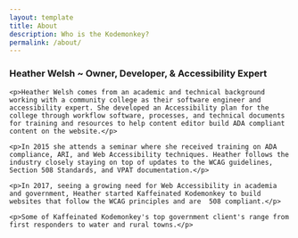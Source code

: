 ```yaml
---
layout: template
title: About
description: Who is the Kodemonkey?
permalink: /about/
---
```


  <div class="row">
    <div class="col-sm-12">
    <h3>Heather Welsh ~ Owner, Developer, & Accessibility Expert</h3>

    <p>Heather Welsh comes from an academic and technical background working with a community college as their software engineer and accessibility expert. She developed an Accessibility plan for the college through workflow software, processes, and technical documents for training and resources to help content editor build ADA compliant content on the website.</p>

    <p>In 2015 she attends a seminar where she received training on ADA compliance, ARI, and Web Accessibility techniques. Heather follows the industry closely staying on top of updates to the WCAG guidelines, Section 508 Standards, and VPAT documentation.</p>

    <p>In 2017, seeing a growing need for Web Accessibility in academia and government, Heather started Kaffeinated Kodemonkey to build websites that follow the WCAG principles and are  508 compliant.</p>

    <p>Some of Kaffeinated Kodemonkey's top government client's range from first responders to water and rural towns.</p>
  </div>
</div>
